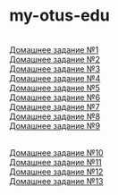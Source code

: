 # my-otus-edu
<br><a href="https://github.com/aytugana/my-otus-edu/tree/master/lesson-01">Домашнее задание №1</a>
<br><a href="https://github.com/aytugana/my-otus-edu/tree/master/lesson-02">Домашнее задание №2</a>
<br><a href="https://github.com/aytugana/my-otus-edu/tree/master/lesson-03">Домашнее задание №3</a>
<br><a href="https://github.com/aytugana/my-otus-edu/tree/master/lesson-04">Домашнее задание №4</a>
<br><a href="https://github.com/aytugana/my-otus-edu/tree/master/lesson-05">Домашнее задание №5</a>
<br><a href="https://github.com/aytugana/my-otus-edu/tree/master/lesson-06">Домашнее задание №6</a>
<br><a href="https://github.com/aytugana/my-otus-edu/tree/master/lesson-07">Домашнее задание №7</a>
<br><a href="https://github.com/aytugana/my-otus-edu/tree/master/lesson-08">Домашнее задание №8</a>
<br><a href="https://github.com/aytugana/my-otus-edu/tree/master/lesson-09">Домашнее задание №9</a>

<br><a href="https://github.com/aytugana/my-otus-edu/tree/master/lesson-10">Домашнее задание №10</a>
<br><a href="https://github.com/aytugana/my-otus-edu/tree/master/lesson-11">Домашнее задание №11</a>
<br><a href="https://github.com/aytugana/my-otus-edu/tree/master/lesson-12">Домашнее задание №12</a>
<br><a href="https://github.com/aytugana/my-otus-edu/tree/master/lesson-13">Домашнее задание №13</a>

